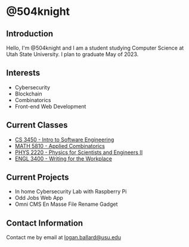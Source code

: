 # @504knight

## Introduction

Hello, I'm @504knight and I am a student studying Computer Science at Utah State University. I plan to graduate May of 2023.

## Interests

- Cybersecurity
- Blockchain
- Combinatorics
- Front-end Web Development

## Current Classes

- [CS 3450 - Intro to Software Engineering](https://catalog.usu.edu/preview_course_nopop.php?catoid=12&coid=88838)
- [MATH 5810 - Applied Combinatorics](https://en.wikipedia.org/wiki/Combinatorics)
- [PHYS 2220 - Physics for Scientists and Engineers II](https://catalog.usu.edu/preview_course_nopop.php?catoid=12&coid=91502)
- [ENGL 3400 - Writing for the Workplace](https://catalog.usu.edu/preview_course_nopop.php?catoid=12&coid=89222)

## Current Projects

- In home Cybersecurity Lab with Raspberry Pi
- Odd Jobs Web App
- Omni CMS En Masse File Rename Gadget

## Contact Information

Contact me by email at [logan.ballard@usu.edu](mailto:logan.ballard@usu.edu)

